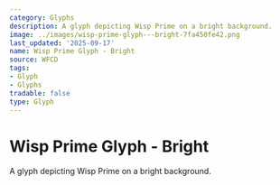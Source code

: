 ```yaml
---
category: Glyphs
description: A glyph depicting Wisp Prime on a bright background.
image: ../images/wisp-prime-glyph---bright-7fa450fe42.png
last_updated: '2025-09-17'
name: Wisp Prime Glyph - Bright
source: WFCD
tags:
- Glyph
- Glyphs
tradable: false
type: Glyph
---
```


# Wisp Prime Glyph - Bright

A glyph depicting Wisp Prime on a bright background.

